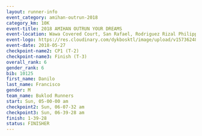 ```yaml
---
layout: runner-info 
event_category: amihan-outrun-2018 
category_km: 10K 
event-title: 2018 AMIHAN OUTRUN YOUR DREAMS 
event-location: Wawa Covered Court, San Rafael, Rodriguez Rizal Philippines 
event-logo: https://res.cloudinary.com/dykbosktl/image/upload/v1573624843/Logo/poster-22_v0xvr9.jpg 
event-date: 2018-05-27 
checkpoint-name2: CP1 (T-2) 
checkpoint-name3: Finish (T-3) 
overall_rank: 6
gender_rank: 6
bib: 10125
first_name: Danilo
last_name: Francisco
gender: M
team_name: Buklod Runners
start: Sun, 05-00-00 am
checkpoint2: Sun, 06-07-32 am
checkpoint3: Sun, 06-39-28 am
finish: 1-39-28
status: FINISHER
---
```

